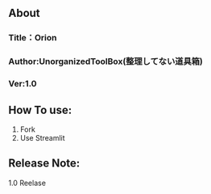 ## About
### Title：Orion
### Author:UnorganizedToolBox(整理してない道具箱)
### Ver:1.0

## How To use:
1. Fork
2. Use Streamlit

## Release Note:
1.0 Reelase
